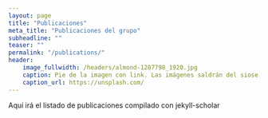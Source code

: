 ```yaml
---
layout: page
title: "Publicaciones"
meta_title: "Publicaciones del grupo"
subheadline: ""
teaser: ""
permalink: "/publications/"
header:
    image_fullwidth: /headers/almond-1287798_1920.jpg
    caption: Pie de la imagen con link. Las imágenes saldrán del siose, vuelos, históricos, etc
    caption_url: https://unsplash.com/
---
```


Aquí irá el listado de publicaciones compilado con jekyll-scholar

